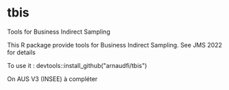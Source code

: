 # tbis
Tools for Business Indirect Sampling

This R package provide tools for Business Indirect Sampling. See JMS 2022 for details 


To use it : devtools::install_github("arnaudfi/tbis")

On AUS V3 (INSEE) à compléter
